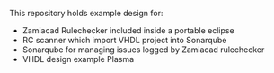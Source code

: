 This repository holds example design for:
* Zamiacad Rulechecker included inside a portable eclipse
* RC scanner which import VHDL project into Sonarqube
* Sonarqube for managing issues logged by Zamiacad rulechecker
* VHDL design example Plasma


